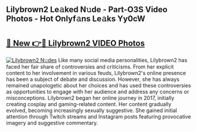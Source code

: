 ## Lilybrown2 Le𝚊ked N𝚞de - Part-O3S Video Photos - Hot Onlyf𝚊ns Le𝚊ks Yy0cW

# <h2><a href="http://ac30589.deff.icu/?id=Lilybrown2">🔗 New 👉🔴 Lilybrown2 VIDEO Photos</a></h2>

[![Lilybrown2 N𝚞des](https://i.imgur.com/rIISA9y.gif)](http://ac30589.deff.icu/?id=Lilybrown2)
Like many social media personalities, Lilybrown2 has faced her fair share of controversies and criticisms. From her explicit content to her involvement in various feuds, Lilybrown2's online presence has been a subject of debate and discussion. However, she has always remained unapologetic about her choices and has used these controversies as opportunities to engage with her audience and address any concerns or misconceptions. Lilybrown2 began her online journey in 2017, initially creating cosplay and gaming-related content. Her content gradually evolved, becoming increasingly sexually suggestive. She gained initial attention through Twitch streams and Instagram posts featuring provocative imagery and suggestive commentary.
